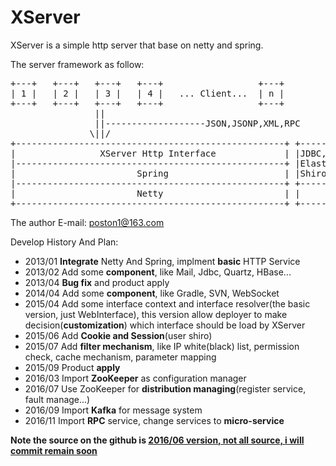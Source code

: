 XServer
=======

XServer is a simple http server that base on netty and spring.

The server framework as follow:

<pre>
+---+   +---+   +---+   +---+                  +---+
| 1 |   | 2 |   | 3 |   | 4 |   ... Client...  | n |
+---+   +---+   +---+   +---+                  +---+
                ||
                ||-------------------JSON,JSONP,XML,RPC
               \||/
+---------------------------------------------------+ +----------------------------------------------+
|                XServer Http Interface             | |JDBC, HBase, Mongo                            |
|---------------------------------------------------+ |ElasticSearch                                 |
|                       Spring                      | |Shiro...                                      |
|---------------------------------------------------+ +----------------------------------------------+
|                       Netty                       | |                 Component                    |
+---------------------------------------------------+ +----------------------------------------------+
</pre>

The author E-mail: poston1@163.com
<p>
Develop History And Plan:
<ul>
<li>2013/01 <strong>Integrate</strong> Netty And Spring, implment <strong>basic</strong> HTTP Service</li>
<li>2013/02 Add some <strong>component</strong>, like Mail, Jdbc, Quartz, HBase...</li>
<li>2013/04 <strong>Bug fix</strong> and product apply</li>
<li>2014/04 Add some <strong>component</strong>, like Gradle, SVN, WebSocket</li>
<li>2015/04 Add some interface context and interface resolver(the basic version, just WebInterface), this version allow deployer to make decision(<strong>customization</strong>) which interface should be load by XServer</li>
<li>2015/06 Add <strong>Cookie and Session</strong>(user shiro)</li>
<li>2015/07 Add <strong>filter mechanism</strong>, like IP white(black) list, permission check, cache mechanism, parameter mapping</li>
<li>2015/09 Product <strong>apply</strong></li>
<li>2016/03 Import <strong>ZooKeeper</strong> as configuration manager</li>
<li>2016/07 Use ZooKeeper for <strong>distribution managing</strong>(register service, fault manage...)</li>
<li>2016/09 Import <strong>Kafka</strong> for message system</li>
<li>2016/11 Import <strong>RPC</strong> service, change services to <strong>micro-service</strong></li>
</ul>

<p>
<strong>Note the source on the github is <U>2016/06 version, not all source, i will commit remain soon</U> <strong>

